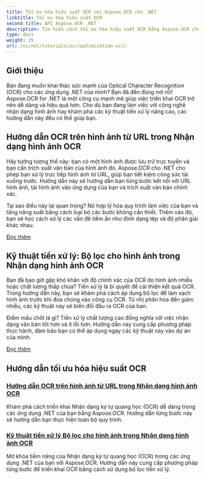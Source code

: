 ```yaml
---
title: Tối ưu hóa hiệu suất OCR với Aspose.OCR cho .NET
linktitle: Tối ưu hóa hiệu suất OCR
second_title: API Aspose.OCR .NET
description: Tìm hiểu cách tối ưu hóa hiệu suất OCR bằng Aspose.OCR cho .NET. Hướng dẫn chi tiết của chúng tôi bao gồm nhận dạng hình ảnh, bộ lọc tiền xử lý và các bước triển khai thực tế.
type: docs
weight: 25
url: /vi/net/tutorials/ocr/optimization-ocr/
---
```

## Giới thiệu

Bạn đang muốn khai thác sức mạnh của Optical Character Recognition (OCR) cho các ứng dụng .NET của mình? Bạn đã đến đúng nơi rồi! Aspose.OCR for .NET là một công cụ mạnh mẽ giúp việc triển khai OCR trở nên dễ dàng và hiệu quả hơn. Cho dù bạn đang làm việc với công nghệ nhận dạng hình ảnh hay khám phá các kỹ thuật tiền xử lý nâng cao, các hướng dẫn này đều có thể giúp bạn.

## Hướng dẫn OCR trên hình ảnh từ URL trong Nhận dạng hình ảnh OCR

Hãy tưởng tượng thế này: bạn có một hình ảnh được lưu trữ trực tuyến và bạn cần trích xuất văn bản của hình ảnh đó. Aspose.OCR cho .NET cho phép bạn xử lý trực tiếp hình ảnh từ URL, giúp bạn tiết kiệm công sức tải xuống trước. Hướng dẫn này sẽ hướng dẫn bạn từng bước kết nối với URL hình ảnh, tải hình ảnh vào ứng dụng của bạn và trích xuất văn bản chính xác.

Tại sao điều này lại quan trọng? Nó hợp lý hóa quy trình làm việc của bạn và tăng năng suất bằng cách loại bỏ các bước không cần thiết. Thêm vào đó, bạn sẽ học cách xử lý các vấn đề tiềm ẩn như định dạng tệp và độ phân giải khác nhau.

[Đọc thêm](./guide-to-ocr-on-image-from-url/)

## Kỹ thuật tiền xử lý: Bộ lọc cho hình ảnh trong Nhận dạng hình ảnh OCR

Bạn đã bao giờ gặp khó khăn với độ chính xác của OCR do hình ảnh nhiễu hoặc chất lượng thấp chưa? Tiền xử lý là bí quyết để cải thiện kết quả OCR. Trong hướng dẫn này, bạn sẽ khám phá cách áp dụng bộ lọc để làm sạch hình ảnh trước khi đưa chúng vào công cụ OCR. Từ nhị phân hóa đến giảm nhiễu, các kỹ thuật này sẽ biến đổi đầu ra OCR của bạn.

Điểm mấu chốt là gì? Tiền xử lý chất lượng cao đồng nghĩa với việc nhận dạng văn bản tốt hơn và ít lỗi hơn. Hướng dẫn này cung cấp phương pháp thực hành, đảm bảo bạn có thể áp dụng ngay các kỹ thuật này vào dự án của mình.

[Đọc thêm](./preprocessing-techniques-filters-for-image/)

## Hướng dẫn tối ưu hóa hiệu suất OCR
### [Hướng dẫn OCR trên hình ảnh từ URL trong Nhận dạng hình ảnh OCR](./guide-to-ocr-on-image-from-url/)
Khám phá cách triển khai Nhận dạng ký tự quang học (OCR) dễ dàng trong các ứng dụng .NET của bạn bằng Aspose.OCR. Hướng dẫn từng bước này sẽ hướng dẫn bạn thực hiện toàn bộ quy trình.
### [Kỹ thuật tiền xử lý Bộ lọc cho hình ảnh trong Nhận dạng hình ảnh OCR](./preprocessing-techniques-filters-for-image/)
Mở khóa tiềm năng của Nhận dạng ký tự quang học (OCR) trong các ứng dụng .NET của bạn với Aspose.OCR. Hướng dẫn này cung cấp phương pháp từng bước để triển khai OCR bằng cách sử dụng bộ lọc tiền xử lý.